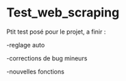 # Test_web_scraping
Ptit test posé pour le projet, a finir :
 
-reglage auto

-corrections de bug mineurs

-nouvelles fonctions
